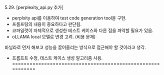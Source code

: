 5.29.
[perplexity_api.py 추가]
- perplxity api를 이용하여 test code generation tool을 구현.
- 프롬프팅의 내용이 중요하다고 판단됨.
- 코파일럿이 자체적으로 생성한 테스트 케이스와 다른 점을 파악할 필요가 있음.
- oLLAMA local 모델로 변경 고려. (비용 문제)

바닐라로 먼저 해보고 성능을 끌어올리는 방식으로 접근해야 할 것이라고 생각.
- 프롬프트 수정, 테스트 케이스 생성 알고리즘 사용.
===========================================================